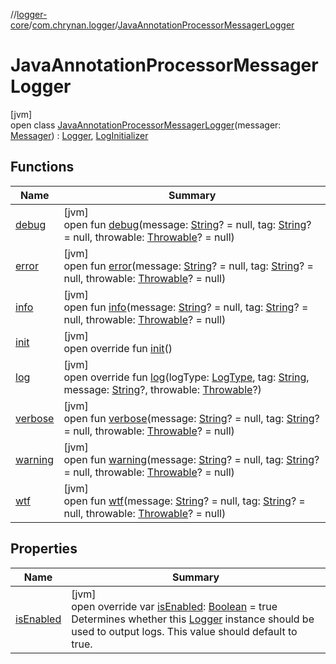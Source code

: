 //[logger-core](../../../index.md)/[com.chrynan.logger](../index.md)/[JavaAnnotationProcessorMessagerLogger](index.md)

# JavaAnnotationProcessorMessagerLogger

[jvm]\
open class [JavaAnnotationProcessorMessagerLogger](index.md)(messager: [Messager](https://docs.oracle.com/javase/8/docs/api/javax/annotation/processing/Messager.html)) : [Logger](../../../../logger-core/logger-core/com.chrynan.logger/-logger/index.md), [LogInitializer](../../../../logger-core/logger-core/com.chrynan.logger/-log-initializer/index.md)

## Functions

| Name | Summary |
|---|---|
| [debug](../-java-logger/index.md#528699424%2FFunctions%2F1038150354) | [jvm]<br>open fun [debug](../-java-logger/index.md#528699424%2FFunctions%2F1038150354)(message: [String](https://kotlinlang.org/api/latest/jvm/stdlib/kotlin/-string/index.html)? = null, tag: [String](https://kotlinlang.org/api/latest/jvm/stdlib/kotlin/-string/index.html)? = null, throwable: [Throwable](https://kotlinlang.org/api/latest/jvm/stdlib/kotlin/-throwable/index.html)? = null) |
| [error](../-java-logger/index.md#-1522606379%2FFunctions%2F1038150354) | [jvm]<br>open fun [error](../-java-logger/index.md#-1522606379%2FFunctions%2F1038150354)(message: [String](https://kotlinlang.org/api/latest/jvm/stdlib/kotlin/-string/index.html)? = null, tag: [String](https://kotlinlang.org/api/latest/jvm/stdlib/kotlin/-string/index.html)? = null, throwable: [Throwable](https://kotlinlang.org/api/latest/jvm/stdlib/kotlin/-throwable/index.html)? = null) |
| [info](../-java-logger/index.md#1308495187%2FFunctions%2F1038150354) | [jvm]<br>open fun [info](../-java-logger/index.md#1308495187%2FFunctions%2F1038150354)(message: [String](https://kotlinlang.org/api/latest/jvm/stdlib/kotlin/-string/index.html)? = null, tag: [String](https://kotlinlang.org/api/latest/jvm/stdlib/kotlin/-string/index.html)? = null, throwable: [Throwable](https://kotlinlang.org/api/latest/jvm/stdlib/kotlin/-throwable/index.html)? = null) |
| [init](init.md) | [jvm]<br>open override fun [init](init.md)() |
| [log](log.md) | [jvm]<br>open override fun [log](log.md)(logType: [LogType](../../../../logger-core/logger-core/com.chrynan.logger/-log-type/index.md), tag: [String](https://kotlinlang.org/api/latest/jvm/stdlib/kotlin/-string/index.html), message: [String](https://kotlinlang.org/api/latest/jvm/stdlib/kotlin/-string/index.html)?, throwable: [Throwable](https://kotlinlang.org/api/latest/jvm/stdlib/kotlin/-throwable/index.html)?) |
| [verbose](../-java-logger/index.md#-736659633%2FFunctions%2F1038150354) | [jvm]<br>open fun [verbose](../-java-logger/index.md#-736659633%2FFunctions%2F1038150354)(message: [String](https://kotlinlang.org/api/latest/jvm/stdlib/kotlin/-string/index.html)? = null, tag: [String](https://kotlinlang.org/api/latest/jvm/stdlib/kotlin/-string/index.html)? = null, throwable: [Throwable](https://kotlinlang.org/api/latest/jvm/stdlib/kotlin/-throwable/index.html)? = null) |
| [warning](../-java-logger/index.md#1679762281%2FFunctions%2F1038150354) | [jvm]<br>open fun [warning](../-java-logger/index.md#1679762281%2FFunctions%2F1038150354)(message: [String](https://kotlinlang.org/api/latest/jvm/stdlib/kotlin/-string/index.html)? = null, tag: [String](https://kotlinlang.org/api/latest/jvm/stdlib/kotlin/-string/index.html)? = null, throwable: [Throwable](https://kotlinlang.org/api/latest/jvm/stdlib/kotlin/-throwable/index.html)? = null) |
| [wtf](../-java-logger/index.md#-1842084362%2FFunctions%2F1038150354) | [jvm]<br>open fun [wtf](../-java-logger/index.md#-1842084362%2FFunctions%2F1038150354)(message: [String](https://kotlinlang.org/api/latest/jvm/stdlib/kotlin/-string/index.html)? = null, tag: [String](https://kotlinlang.org/api/latest/jvm/stdlib/kotlin/-string/index.html)? = null, throwable: [Throwable](https://kotlinlang.org/api/latest/jvm/stdlib/kotlin/-throwable/index.html)? = null) |

## Properties

| Name | Summary |
|---|---|
| [isEnabled](is-enabled.md) | [jvm]<br>open override var [isEnabled](is-enabled.md): [Boolean](https://kotlinlang.org/api/latest/jvm/stdlib/kotlin/-boolean/index.html) = true<br>Determines whether this [Logger](../../../../logger-core/logger-core/com.chrynan.logger/-logger/index.md) instance should be used to output logs. This value should default to true. |
